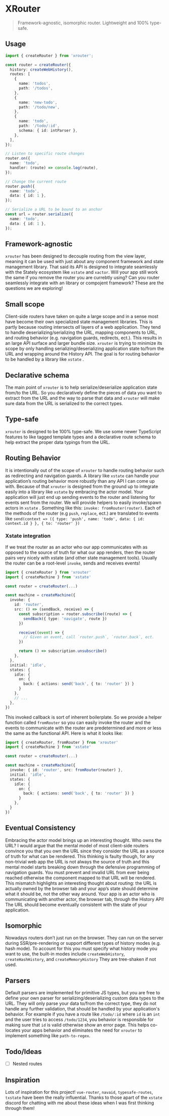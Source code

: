# XRouter

> Framework-agnostic, isomorphic router. Lightweight and 100% type-safe.

## Usage

```ts
import { createRouter } from 'xrouter';

const router = createRouter({
  history: createWebHistory(),
  routes: [
    {
      name: 'todos',
      path: '/todos',
    },
    {
      name: 'new-todo',
      path: '/todo/new',
    },
    {
      name: 'todo',
      path: '/todo/:id',
      schema: { id: intParser },
    },
  ],
});

// Listen to specific route changes
router.on({
  name: 'todo',
  handler: (route) => console.log(route),
});

// Change the current route
router.push({
  name: 'todo',
  data: { id: 1 },
});

// Serialize a URL to be bound to an anchor
const url = router.serialize({
  name: 'todo',
  data: { id: 1 },
});
```

## Framework-agnostic

`xrouter` has been designed to decouple routing from the view layer, meaning it can be used with just about any component framework and state management library. That said its API is designed to integrate seamlessly with the Stately ecosystem like `xstate` and `xactor`. Will your app still work the same if you remove the router you are currebtly using? Can you router seamlessly integrate with an library or compojent framework? These are the questions we are exploring!

## Small scope

Client-side routers have taken on quite a large scope and in a sense most have become their own specialized state management libraries. This is partly because routing intersects _all_ layers of a web application. They tend to handle deserializing/serializing the URL, mapping components to URL, and routing behavior (e.g. navigation guards, redirects, ect.). This results in an large API surface and larger bundle size. `xrouter` is trying to minimize its scope by only handling serializing/deserializing application state to/from the URL and wrapping around the History API. The goal is for routing behavior to be handled by a library like `xstate` .

## Declarative schema

The main point of `xrouter` is to help serialize/deserialize application state from/to the URL. So you declaratively define the pieces of data you want to extract from the URL and the way to parse that data and `xrouter` will make sure data from the URL is serialized to the correct types.

## Type-safe

`xrouter` is designed to be 100% type-safe. We use some newer TypeScript features to like tagged template types and a declarative route schema to help extract the proper data typings from the URL.

## Routing Behavior

It is intentionally out of the scope of `xrouter` to handle routing behavior such as redirecting and navigation guards. A library like `xstate` can handle your application’s routing behavior more robustly than any API I can come up with. Because of that `xrouter` is designed from the ground up to integrate easily into a library like `xstate` by embracing the actor model. Your application will just end up sending events to the router and listening for events sent from the router. We will provide helpers to easily invoke/spawn actors in `xstate` . Something like this: `invoke: fromRouter(router)`. Each of the methods of the router (e.g `push`, `replace`, ect.) are translated to events like `send(context => ({ type: 'push', name: 'todo', data: { id: context.id } }, { to: 'router' })`

### Xstate integration

If we treat the router as an actor who our app communicates with as opposed to the source of truth for what our app renders, then the router pairs very nicely with xstate (and other state management tools). Usually the router can be a root-level `invoke`, sends and receives events!

```ts
import { createRouter } from 'xrouter'
import { createMachine } from 'xstate'

const router = createRouter(...)

const machine = createMachine({
  invoke: {
    id: 'router',
    src: () => (sendBack, receive) => {
      const subscription = router.subscribe((route) => {
        sendBack({ type: 'navigate', route })
      })

      receive((event) => {
        // Given an event, call `router.push`, `router.back`, ect.
      })

      return () => subscription.unsubscribe()
    },
  },
  initial: 'idle',
  states: {
    idle: {
      on: {
        back: { actions: send('back', { to: 'router' }) }
      }
    },
    // ...
  },
})
```

This invoked callback is sort of inherent boilerplate. So we provide a helper function called `fromRouter` so you can easily invoke the router and the events to communicate with the router are predetermined and more or less the same as the functional API. Here is what it looks like:

```ts
import { createRouter, fromRouter } from 'xrouter'
import { createMachine } from 'xstate'

const router = createRouter(...)

const machine = createMachine({
  invoke: { id: 'router', src: fromRouter(router) },
  initial: 'idle',
  states: {
    idle: {
      on: {
        back: { actions: send('back', { to: 'router' }) }
      }
    },
  }
})
```

## Eventual Consistency

Embracing the actor model brings up an interesting thought. Who owns the URL? I would argue that the mental model of most client-side routers convince you that you own the URL since they consider the URL as a source of truth for what can be rendered. This thinking is faulty though, for any non-trivial web app the URL is not always the source of truth and this mental model starts breaking down through the defensive programming of navigation guards. You must prevent and invalid URL from ever being reached otherwise the component mapped to that URL will be rendered. This mismatch highlights an interesting thought about routing: the URL is actually owned by the browser tab and your app’s state should determine what it should be, not the other way around. Your app is an actor who is communicating with another actor, the browser tab, through the History API! The URL should become eventually consistent with the state of your application.

## Isomorphic

Nowadays routers don’t just run on the browser. They can run on the server during SSR/pre-rendering or support different types of history modes (e.g. hash mode). To account for this you must specify what history mode you want to use, the built-in modes include `createWebHistory`, `createHashHistory`, and `createMemoryHistory` They are tree-shaken if not used.

## Parsers

Default parsers are implemented for primitive JS types, but you are free to define your own parser for serializing/deserializing custom data types to the URL. They will only parse your data to/from the correct type, they do not handle any further validation, that should be handled by your application's behavior. For example if you have a route like `/todo/:id` where `id` is an `int` and the user tries to access `/todo/1234`, you behavior is responsible for making sure that `id` is valid otherwise show an error page. This helps co-locates your apps behavior and eliminates the need for `xrouter` to implement something like `path-to-regex`.

## Todo/Ideas

- [ ] Nested routes

## Inspiration

Lots of inspiration for this project! `vue-router`, `navaid`, `typesafe-routes`, `txstate` have been the really influential. Thanks to those apart of the `xstate` discord for chatting with me about these ideas when I was first thinking through them!
